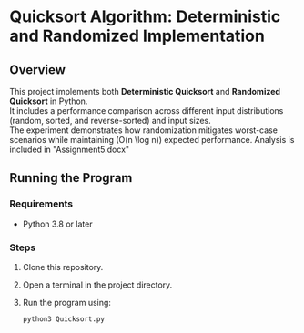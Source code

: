 # Quicksort Algorithm: Deterministic and Randomized Implementation

## Overview

This project implements both **Deterministic Quicksort** and **Randomized Quicksort** in Python.  
It includes a performance comparison across different input distributions (random, sorted, and reverse-sorted) and input sizes.  
The experiment demonstrates how randomization mitigates worst-case scenarios while maintaining \(O(n \log n)\) expected performance.
Analysis is included in "Assignment5.docx"

## Running the Program

### Requirements
- Python 3.8 or later  

### Steps

1. Clone this repository.
2. Open a terminal in the project directory.  
3. Run the program using:

   ```bash
   python3 Quicksort.py
   ```
